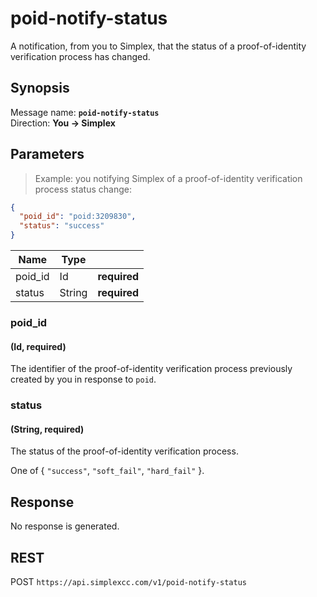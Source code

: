 # poid-notify-status #

A notification, from you to Simplex, that the status of a proof-of-identity verification process has changed.

## Synopsis ##

Message name: **`poid-notify-status`**  
Direction: **You &rarr; Simplex**

## Parameters ##

> Example: you notifying Simplex of a proof-of-identity verification process status change:

```json
{
  "poid_id": "poid:3209830",
  "status": "success"
}
```

Name    | Type   |   |
------- | ------ | - |
poid_id | Id     | **required**
status  | String | **required**

### poid_id ###
#### (Id, **required**)

The identifier of the proof-of-identity verification process previously created by you in response to `poid`.

### status ###
#### (String, **required**)

The status of the proof-of-identity verification process.

One of { `"success"`, `"soft_fail"`, `"hard_fail"` }.

## Response ##

No response is generated.

## REST ##

<span class="http-verb http-post">POST</span> `https://api.simplexcc.com/v1/poid-notify-status`

[modeline]: # ( vim: set ts=2 sw=2 expandtab wrap linebreak: )
